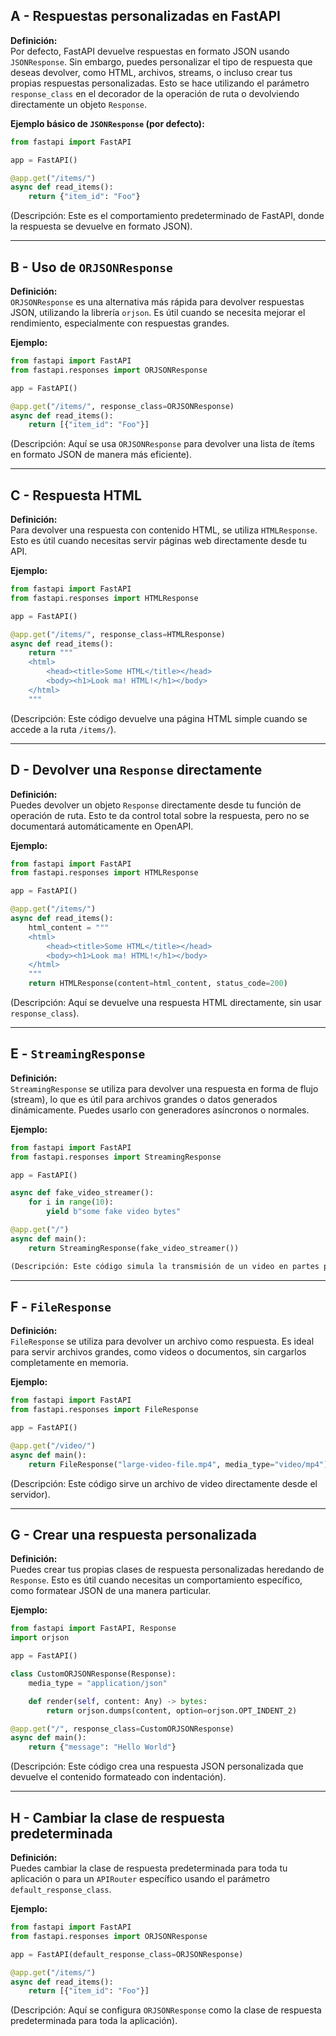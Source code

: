 ## A - Respuestas personalizadas en FastAPI

**Definición:**  
Por defecto, FastAPI devuelve respuestas en formato JSON usando `JSONResponse`. Sin embargo, puedes personalizar el tipo de respuesta que deseas devolver, como HTML, archivos, streams, o incluso crear tus propias respuestas personalizadas. Esto se hace utilizando el parámetro `response_class` en el decorador de la operación de ruta o devolviendo directamente un objeto `Response`.

**Ejemplo básico de `JSONResponse` (por defecto):**

```python
from fastapi import FastAPI

app = FastAPI()

@app.get("/items/")
async def read_items():
    return {"item_id": "Foo"}
```

(Descripción: Este es el comportamiento predeterminado de FastAPI, donde la respuesta se devuelve en formato JSON).

---

## B - Uso de `ORJSONResponse`

**Definición:**  
`ORJSONResponse` es una alternativa más rápida para devolver respuestas JSON, utilizando la librería `orjson`. Es útil cuando se necesita mejorar el rendimiento, especialmente con respuestas grandes.

**Ejemplo:**

```python
from fastapi import FastAPI
from fastapi.responses import ORJSONResponse

app = FastAPI()

@app.get("/items/", response_class=ORJSONResponse)
async def read_items():
    return [{"item_id": "Foo"}]
```

(Descripción: Aquí se usa `ORJSONResponse` para devolver una lista de ítems en formato JSON de manera más eficiente).

---

## C - Respuesta HTML

**Definición:**  
Para devolver una respuesta con contenido HTML, se utiliza `HTMLResponse`. Esto es útil cuando necesitas servir páginas web directamente desde tu API.

**Ejemplo:**

```python
from fastapi import FastAPI
from fastapi.responses import HTMLResponse

app = FastAPI()

@app.get("/items/", response_class=HTMLResponse)
async def read_items():
    return """
    <html>
        <head><title>Some HTML</title></head>
        <body><h1>Look ma! HTML!</h1></body>
    </html>
    """
```

(Descripción: Este código devuelve una página HTML simple cuando se accede a la ruta `/items/`).

---

## D - Devolver una `Response` directamente

**Definición:**  
Puedes devolver un objeto `Response` directamente desde tu función de operación de ruta. Esto te da control total sobre la respuesta, pero no se documentará automáticamente en OpenAPI.

**Ejemplo:**

```python
from fastapi import FastAPI
from fastapi.responses import HTMLResponse

app = FastAPI()

@app.get("/items/")
async def read_items():
    html_content = """
    <html>
        <head><title>Some HTML</title></head>
        <body><h1>Look ma! HTML!</h1></body>
    </html>
    """
    return HTMLResponse(content=html_content, status_code=200)
```

(Descripción: Aquí se devuelve una respuesta HTML directamente, sin usar `response_class`).

---

## E - `StreamingResponse`

**Definición:**  
`StreamingResponse` se utiliza para devolver una respuesta en forma de flujo (stream), lo que es útil para archivos grandes o datos generados dinámicamente. Puedes usarlo con generadores asíncronos o normales.

**Ejemplo:**

```python
from fastapi import FastAPI
from fastapi.responses import StreamingResponse

app = FastAPI()

async def fake_video_streamer():
    for i in range(10):
        yield b"some fake video bytes"

@app.get("/")
async def main():
    return StreamingResponse(fake_video_streamer())

(Descripción: Este código simula la transmisión de un video en partes pequeñas).
```

---

## F - `FileResponse`

**Definición:**  
`FileResponse` se utiliza para devolver un archivo como respuesta. Es ideal para servir archivos grandes, como videos o documentos, sin cargarlos completamente en memoria.

**Ejemplo:**

```python
from fastapi import FastAPI
from fastapi.responses import FileResponse

app = FastAPI()

@app.get("/video/")
async def main():
    return FileResponse("large-video-file.mp4", media_type="video/mp4")
```

(Descripción: Este código sirve un archivo de video directamente desde el servidor).

---

## G - Crear una respuesta personalizada

**Definición:**  
Puedes crear tus propias clases de respuesta personalizadas heredando de `Response`. Esto es útil cuando necesitas un comportamiento específico, como formatear JSON de una manera particular.

**Ejemplo:**

```python
from fastapi import FastAPI, Response
import orjson

app = FastAPI()

class CustomORJSONResponse(Response):
    media_type = "application/json"

    def render(self, content: Any) -> bytes:
        return orjson.dumps(content, option=orjson.OPT_INDENT_2)

@app.get("/", response_class=CustomORJSONResponse)
async def main():
    return {"message": "Hello World"}
```

(Descripción: Este código crea una respuesta JSON personalizada que devuelve el contenido formateado con indentación).

---

## H - Cambiar la clase de respuesta predeterminada

**Definición:**  
Puedes cambiar la clase de respuesta predeterminada para toda tu aplicación o para un `APIRouter` específico usando el parámetro `default_response_class`.

**Ejemplo:**

```python
from fastapi import FastAPI
from fastapi.responses import ORJSONResponse

app = FastAPI(default_response_class=ORJSONResponse)

@app.get("/items/")
async def read_items():
    return [{"item_id": "Foo"}]
```

(Descripción: Aquí se configura `ORJSONResponse` como la clase de respuesta predeterminada para toda la aplicación).

